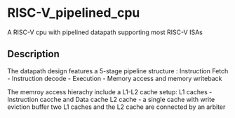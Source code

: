 # RISC-V_pipelined_cpu

A RISC-V cpu with pipelined datapath supporting most RISC-V ISAs


## Description

The datapath design features a 5-stage pipeline structure : 
Instruction Fetch - Instruction decode - Execution - Memory access and memory writeback 

The memroy access hierachy include a L1-L2 cache setup:
L1 caches - Instruction cacche and Data cache
L2 cache - a single cache with write eviction buffer 
two L1 caches and the L2 cache are connected by an arbiter

